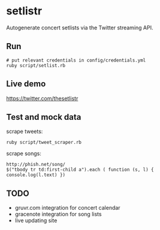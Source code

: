 setlistr
===========

Autogenerate concert setlists via the Twitter streaming API.

Run
---
    # put relevant credentials in config/credentials.yml
    ruby script/setlist.rb
    
Live demo
---------

  https://twitter.com/thesetlistr

Test and mock data
------------------
scrape tweets:

    ruby script/tweet_scraper.rb

scrape songs:

    http://phish.net/song/
    $("tbody tr td:first-child a").each ( function (s, l) { console.log(l.text) })

TODO
----

* gruvr.com integration for concert calendar
* gracenote integration for song lists
* live updating site
